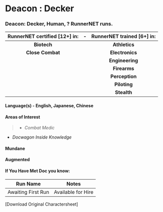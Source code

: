 # Deacon : Decker

### Deacon: Decker, Human, ? RunnerNET runs.

> 

| RunnerNET certified [12+] in:|-| RunnerNET trained [6+] in:|
| :-: |:-: |:-:|
| **Biotech**||**Athletics** |
| **Close Combat**|| **Electronics** |
| || **Engineering**|
| || **Firearms**| 
| || **Perception**|  
| || **Piloting**| 
| || **Stealth**|  


#### Language(s) - English, Japanese, Chinese
#### Areas of Interest
> - *Combat Medic*
- *Docwagon Inside Knowledge*

#### Mundane
#### Augmented
#### If You Have Met Doc you know:
> 

| Run Name| Notes|
| ----------- | ----------- |
| Awaiting First Run | Available for Hire |

[Download Original Charactersheet]